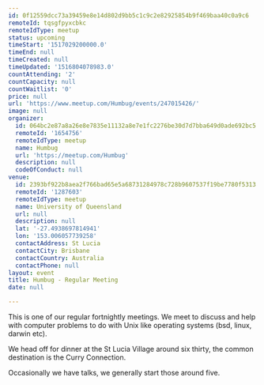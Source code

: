```yaml
---
id: 0f12559dcc73a39459e8e14d802d9bb5c1c9c2e82925854b9f469baa40c0a9c6
remoteId: tqsgfpyxcbkc
remoteIdType: meetup
status: upcoming
timeStart: '1517029200000.0'
timeEnd: null
timeCreated: null
timeUpdated: '1516804078983.0'
countAttending: '2'
countCapacity: null
countWaitlist: '0'
price: null
url: 'https://www.meetup.com/Humbug/events/247015426/'
image: null
organizer:
  id: 064bc2e87a8a26e8e7835e11132a8e7e1fc2276be30d7d7bba649d0ade692bc5
  remoteId: '1654756'
  remoteIdType: meetup
  name: Humbug
  url: 'https://meetup.com/Humbug'
  description: null
  codeOfConduct: null
venue:
  id: 2393bf922b8aea2f766bad65e5a68731284978c728b9607537f19be7780f5313
  remoteId: '1287603'
  remoteIdType: meetup
  name: University of Queensland
  url: null
  description: null
  lat: '-27.4938697814941'
  lon: '153.006057739258'
  contactAddress: St Lucia
  contactCity: Brisbane
  contactCountry: Australia
  contactPhone: null
layout: event
title: Humbug - Regular Meeting
date: null

---
```

<p>This is one of our regular fortnightly meetings. We meet to discuss and help with computer problems to do with Unix like operating systems (bsd, linux, darwin etc).</p> <p>We head off for dinner at the St Lucia Village around six thirty, the common destination is the Curry Connection.</p> <p>Occasionally we have talks, we generally start those around five.</p> 

